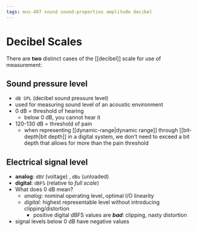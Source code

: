 ```yaml
---
tags: mus-407 sound sound-properties amplitude decibel
---
```


# Decibel Scales

There are **two** distinct cases of the [[decibel]] scale for use of measurement:

## Sound pressure level

- `dB SPL` (decibel sound pressure level)
- used for measuring sound level of an acoustic environment
- 0 dB = threshold of hearing
  - below 0 dB, you cannot hear it
- 120-130 dB = threshold of pain
  - when representing [[dynamic-range|dynamic range]] through [[bit-depth|bit depth]] in a digital system, we don't need to exceed a bit depth that allows for more than the pain threshold

## Electrical signal level

- **analog**: `dBV` (voltage) , `dBu` (unloaded)
- **digital**: `dBFS` (relative to _full scale_)
- What does 0 dB mean?
  - _analog_: nominal operating level, optimal I/O linearity
  - _digital:_ highest representable level without introducing clipping/distortion
    - positive digital dBFS values are **_bad_**: clipping, nasty distortion
- signal levels below 0 dB have negative values
